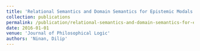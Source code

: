```yaml
---
title: 'Relational Semantics and Domain Semantics for Epistemic Modals'
collection: publications
permalink: /publication/relational-semantics-and-domain-semantics-for-epistemic-moda
date: 2016-01-01
venue: 'Journal of Philosophical Logic'
authors: 'Ninan, Dilip'
---
```

